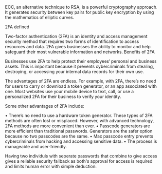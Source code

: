 
ECC, an alternative technique to RSA, is a powerful cryptography approach. It generates security between key pairs for public key encryption by using the mathematics of elliptic curves.


2FA defined

Two-factor authentication (2FA) is an identity and access management security method that requires two forms of identification to access resources and data. 2FA gives businesses the ability to monitor and help safeguard their most vulnerable information and networks.
Benefits of 2FA

Businesses use 2FA to help protect their employees’ personal and business assets. This is important because it prevents cybercriminals from stealing, destroying, or accessing your internal data records for their own use.

The advantages of 2FA are endless. For example, with 2FA, there’s no need for users to carry or download a token generator, or an app associated with one. Most websites use your mobile device to text, call, or use a personalized 2FA for their business to verify your identity.

Some other advantages of 2FA include:

• There’s no need to use a hardware token generator. These types of 2FA methods are often lost or misplaced. However, with advanced technology, 2FA methods are more convenient than ever.
• Passcode generators are more efficient than traditional passwords. Generators are the safer option because no two passcodes are the same.
• Max passcode entry prevents cybercriminals from hacking and accessing sensitive data.
• The process is manageable and user-friendly.


Having two individuls with seperate passwords that combine to give access gives a reliable security fallback as both's approval for access is required and limits human error with simple deduction.
